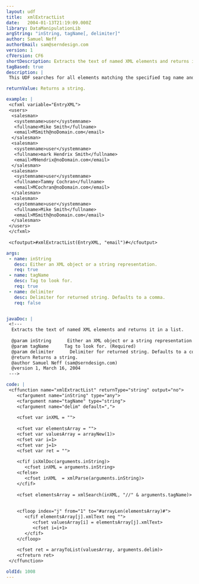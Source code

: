 ```yaml
---
layout: udf
title:  xmlExtractList
date:   2004-01-13T21:19:09.000Z
library: DataManipulationLib
argString: "inString, tagName[, delimiter]"
author: Samuel Neff
authorEmail: sam@serndesign.com
version: 1
cfVersion: CF6
shortDescription: Extracts the text of named XML elements and returns it in a list.
tagBased: true
description: |
 This UDF searches for all elements matching the specified tag name and returns a list from the text within those elements.

returnValue: Returns a string.

example: |
 <cfxml variable="EntryXML">
 <users>
  <salesman>
   <systemname>user</systemname>
   <fullname>Mike Smith</fullname>
   <email>MSmith@noDomain.com</email>
  </salesman>
  <salesman>
   <systemname>user</systemname>
   <fullname>mark Hendrix Smith</fullname>
   <email>MHendrix@noDomain.com</email>
  </salesman>
  <salesman>
   <systemname>user</systemname>
   <fullname>Tammy Cochran</fullname>
   <email>MCochran@noDomain.com</email>
  </salesman>
  <salesman>
   <systemname>user</systemname>
   <fullname>Mike Smith</fullname>
   <email>MSmith@noDomain.com</email>
  </salesman>
 </users>
 </cfxml>
 
 <cfoutput>#xmlExtractList(EntryXML, "email")#</cfoutput>

args:
 - name: inString
   desc: Either an XML object or a string representation.
   req: true
 - name: tagName
   desc: Tag to look for.
   req: true
 - name: delimiter
   desc: Delimiter for returned string. Defaults to a comma.
   req: false


javaDoc: |
 <!---
  Extracts the text of named XML elements and returns it in a list.
  
  @param inString      Either an XML object or a string representation. (Required)
  @param tagName      Tag to look for. (Required)
  @param delimiter      Delimiter for returned string. Defaults to a comma. (Optional)
  @return Returns a string. 
  @author Samuel Neff (sam@serndesign.com) 
  @version 1, March 16, 2004 
 --->

code: |
 <cffunction name="xmlExtractList" returnType="string" output="no">
    <cfargument name="inString" type="any">
    <cfargument name="tagName" type="string">
    <cfargument name="delim" default=",">
    
    <cfset var inXML = "">
    
    <cfset var elementsArray = "">
    <cfset var valuesArray = arrayNew(1)>
    <cfset var i=1>
    <cfset var j=1>
    <cfset var ret = "">
    
    <cfif isXmlDoc(arguments.inString)>
       <cfset inXML = arguments.inString>
    <cfelse>
       <cfset inXML  = xmlParse(arguments.inString)>
    </cfif>
    
    <cfset elementsArray = xmlSearch(inXML, "//" & arguments.tagName)>
 
    
    <cfloop index="j" from="1" to="#arrayLen(elementsArray)#">
       <cfif elementsArray[j].xmlText neq "">
          <cfset valuesArray[i] = elementsArray[j].xmlText>
          <cfset i=i+1>
       </cfif>
    </cfloop>
    
    <cfset ret = arrayToList(valuesArray, arguments.delim)>
    <cfreturn ret>
 </cffunction>

oldId: 1008
---
```


